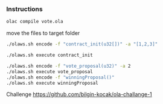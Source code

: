 
### Instructions

```bash
olac compile vote.ola
```

move the files to target folder

```bash
./olaws.sh encode -f "contract_init(u32[])" -a "[1,2,3]"
```

```bash
./olaws.sh execute contract_init
```

```bash
./olaws.sh encode -f "vote_proposal(u32)" -a 2
./olaws.sh execute vote_proposal
./olaws.sh encode -f "winningProposal()"
./olaws.sh execute winningProposal
```


Challenge
https://github.com/bilgin-kocak/ola-challange-1